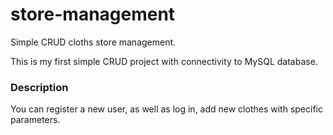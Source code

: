 # store-management
Simple CRUD cloths store management.

This is my first simple CRUD project with connectivity to MySQL database.

<h3>Description</h3>
You can register a new user, as well as log in, add new clothes with specific parameters.
